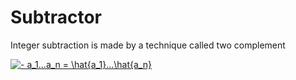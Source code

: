 # Subtractor

Integer subtraction is made by a technique called two complement

<a href="https://www.codecogs.com/eqnedit.php?latex=-&space;a_1...a_n&space;=&space;\hat{a_1}...\hat{a_n}" target="_blank"><img src="https://latex.codecogs.com/gif.latex?-&space;a_1...a_n&space;=&space;\hat{a_1}...\hat{a_n}" title="- a_1...a_n = \hat{a_1}...\hat{a_n}" /></a>

